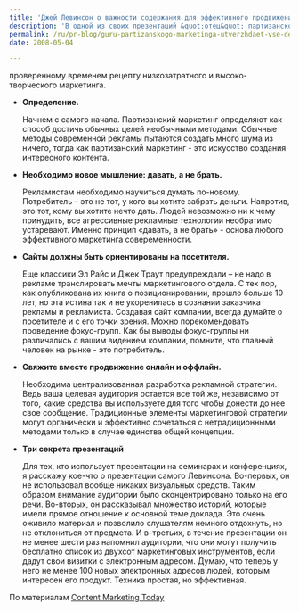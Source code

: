 ```yaml
---
title: 'Джей Левинсон о важности содержания для эффективного продвижения'
description: 'В одной из своих презентаций &quot;отец&quot; партизанского маркетинга Джей Левинсон сделал некоторые немаловажные дополнения к своему проверенному временем рецепту низкозатратного и высоко-творческого маркетинга.  Определение.'
permalink: /ru/pr-blog/guru-partizanskogo-marketinga-utverzhdaet-vse-delo-v-kontente
date: 2008-05-04

---
```


проверенному временем рецепту низкозатратного и высоко-творческого маркетинга.

<ul>
<li><strong>Определение.</strong>

Начнем с самого начала. Партизанский маркетинг определяют как способ достичь обычных целей необычными методами. Обычные методы современной рекламы пытаются создать много шума из ничего, тогда как партизанский маркетинг  - это искусство создания интересного контента.  </li>
<li><strong>Необходимо новое мышление: давать, а не брать.</strong>

Рекламистам необходимо научиться думать по-новому. Потребитель – это не тот, у кого вы хотите забрать деньги. Напротив, это тот, кому вы хотите нечто дать. Людей невозможно ни к чему принудить, все агрессивные рекламные технологии необратимо устаревают. Именно принцип «давать, а не брать»  - основа любого эффективного маркетинга совеременности.</li>
<li><strong>Сайты должны быть ориентированы на посетителя.</strong>

Еще классики Эл Райс и Джек Траут предупреждали – не надо в рекламе транслировать мечты маркетингового отдела. С тех пор, как опубликована их книга о позиционировании, прошло больше 10 лет, но эта истина так и не укоренилась в сознании заказчика рекламы и рекламиста. Создавая сайт  компании, всегда думайте о посетителе и с его точки зрения. Можно порекомендовать проведение фокус-групп. Как бы выводы фокус-группы ни различались с вашим видением компании, помните, что главный человек на рынке - это потребитель. </li>
<li><strong>Свяжите вместе продвижение онлайн и оффлайн.</strong>

Необходима централизованная разработка рекламной стратегии. Ведь ваша целевая аудитория остается все той же, независимо от того, какие средства вы используете для того чтобы донести до нее свое сообщение.  Традиционные элементы маркетинговой стратегии могут органически и эффективно сочетаться с нетрадиционными методами только в случае единства общей концепции.</li>
<li><strong>Три секрета презентаций</strong>

Для тех, кто использует презентации на семинарах и конференциях, я расскажу кое-что о презентации самого Левинсона. Во-первых, он не использовал вообще никаких визуальных средств. Таким образом внимание аудитории было сконцентрировано только на его речи. Во-вторых, он рассказывал множество историй, которые имели прямое отношение к основной теме доклада. Это очень оживило материал и позволило слушателям немного отдохнуть, но не отклониться от предмета. И в–третьих, в течение презентации он не менее шести раз напомнил аудитории, что они могут получить бесплатно список из двухсот маркетинговых инструментов, если дадут свои визитки с электронным адресом. Думаю, что теперь у него не менее 100 новых электронных адресов людей, которым интересен его продукт. Техника простая, но эффективная. </strong></li></ul>

По материалам <a href="https://contentmarketingtoday.com/2007/10/10/guerrilla-marketing-guru-content-is-key/">Content Marketing Today</a>

